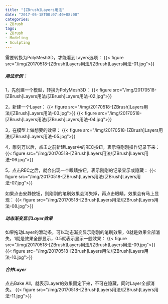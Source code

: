 ```yaml
---
title: "[ZBrush]Layers用法"
date: "2017-05-18T00:07:40+08:00"
categories:
- ZBrush
tags:
- ZBrush
- Modeling
- Sculpting
---
```



需要转换为PolyMesh3D，才能看到Layers选项：
{{< figure src="/img/20170518-[ZBrush]Layers用法/[ZBrush]Layers用法-01.jpg">}}

##### 用法示例：
1，先创建一个模型，转换为PolyMesh3D：
{{< figure src="/img/20170518-[ZBrush]Layers用法/[ZBrush]Layers用法-02.jpg">}}

2，新建一个Layer：
{{< figure src="/img/20170518-[ZBrush]Layers用法/[ZBrush]Layers用法-03.jpg">}}
{{< figure src="/img/20170518-[ZBrush]Layers用法/[ZBrush]Layers用法-04.jpg">}}

3，在模型上做想要的效果：
{{< figure src="/img/20170518-[ZBrush]Layers用法/[ZBrush]Layers用法-05.jpg">}}

4，雕刻万以后，点击之前新建Layer中的REC按钮，表示将刚刚操作记录下来：
{{< figure src="/img/20170518-[ZBrush]Layers用法/[ZBrush]Layers用法-06.jpg">}}

5，点击REC之后，就会出现一个眼睛按钮，表示刚刚的记录显示或隐藏：
{{< figure src="/img/20170518-[ZBrush]Layers用法/[ZBrush]Layers用法-07.jpg">}}

如果点击安静按钮，则刚刚的笔刷效果会消失掉，再点击眼睛，效果会有马上显现：
{{< figure src="/img/20170518-[ZBrush]Layers用法/[ZBrush]Layers用法-08.jpg">}}

##### 动态渐变显示Layer效果
如果拖动Layer的滑动条，可以动态渐变显示刚刚的笔刷效果，0就是效果全部消失，1就是效果全部显示，0.5就表示显示一般效果：
{{< figure src="/img/20170518-[ZBrush]Layers用法/[ZBrush]Layers用法-09.jpg">}}
{{< figure src="/img/20170518-[ZBrush]Layers用法/[ZBrush]Layers用法-10.jpg">}}

##### 合并Layer
点击Bake All，就表示Layer的效果固定下来，不可在隐藏，同时Layer全部消失。
{{< figure src="/img/20170518-[ZBrush]Layers用法/[ZBrush]Layers用法-11.jpg">}}


